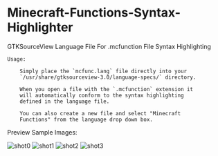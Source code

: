 # Minecraft-Functions-Syntax-Highlighter
GTKSourceView Language File For .mcfunction File Syntax Highlighting

	Usage:
	
		Simply place the `mcfunc.lang` file directly into your
		`/usr/share/gtksourceview-3.0/language-specs/` directory.
		
		When you open a file with the `.mcfunction` extension it
		will automatically conform to the syntax highlighting
		defined in the language file.
		
		You can also create a new file and select "Minecraft
		Functions" from the language drop down box.
	
Preview Sample Images:  

![shot0](https://raw.githubusercontent.com/noglass/Minecraft-Functions-Syntax-Highlighter/dev/shot0.png)
![shot1](https://raw.githubusercontent.com/noglass/Minecraft-Functions-Syntax-Highlighter/dev/shot1.png)
![shot2](https://raw.githubusercontent.com/noglass/Minecraft-Functions-Syntax-Highlighter/dev/shot2.png)
![shot3](https://raw.githubusercontent.com/noglass/Minecraft-Functions-Syntax-Highlighter/dev/shot3.png)
